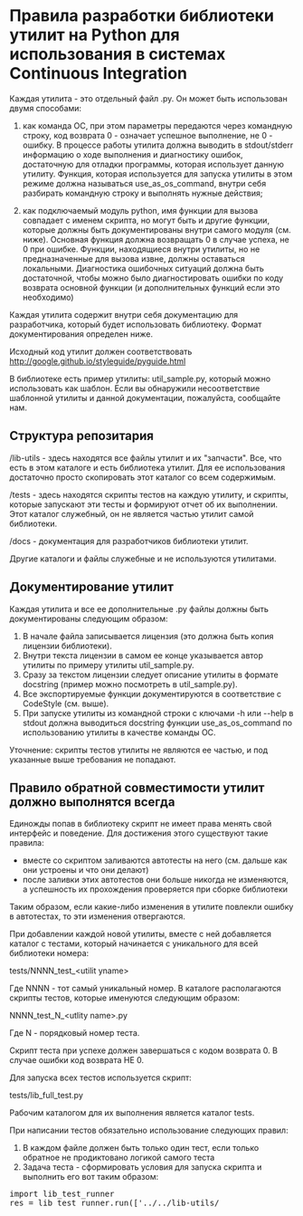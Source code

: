 # Правила разработки библиотеки утилит на Python для использования в системах Continuous Integration

Каждая утилита - это отдельный файл .py. Он может быть использован двумя способами:

1) как команда ОС, при этом параметры передаются через командную строку, код возврата 0 - означает успешное выполнение, не 0 - ошибку. В процессе работы утилита должна выводить в stdout/stderr информацию о ходе выполнения и диагностику ошибок, достаточную для отладки программы, которая использует данную утилиту. Функция, которая используется для запуска утилиты в этом режиме должна называться use_as_os_command, внутри себя разбирать командную строку и выполнять нужные действия;

2) как подключаемый модуль python, имя функции для вызова совпадает с именем скрипта, но могут быть и другие функции, которые должны быть документированы внутри самого модуля (см. ниже). Основная функция должна возвращать 0 в случае успеха, не 0 при ошибке. Функции, находящиеся внутри утилиты, но не предназначенные для вызова извне, должны оставаться локальными. Диагностика ошибочных ситуаций должна быть достаточной, чтобы можно было диагностировать ошибки по коду возврата основной функции (и дополнительных функций если это необходимо)

Каждая утилита содержит внутри себя документацию для разработчика, который будет использовать библиотеку. Формат документирования определен ниже.

Исходный код утилит должен соответствовать http://google.github.io/styleguide/pyguide.html

В библиотеке есть пример утилиты: util_sample.py, который можно использовать как шаблон. Если вы обнаружили несоответствие шаблонной утилиты и данной документации, пожалуйста, сообщайте нам.

## Структура репозитария

/lib-utils - здесь находятся все файлы утилит и их "запчасти". Все, что есть в этом каталоге и есть библиотека утилит. Для ее использования достаточно просто скопировать этот каталог со всем содержимым.

/tests - здесь находятся скрипты тестов на каждую утилиту, и скрипты, которые запускают эти тесты и формируют отчет об их выполнении. Этот каталог служебный, он не является частью утилит самой библиотеки.

/docs - документация для разработчиков библиотеки утилит.

Другие каталоги и файлы служебные и не используются утилитами.


## Документирование утилит

Каждая утилита и все ее дополнительные .py файлы должны быть документированы следующим образом:

1. В начале файла записывается лицензия (это должна быть копия лицензии библиотеки).
2. Внутри текста лицензии в самом ее конце указывается автор утилиты по примеру утилиты util_sample.py.
3. Сразу за текстом лицензии следует описание утилиты в формате docstring (пример можно посмотреть в util_sample.py).
4. Все экспортируемые функции документируются в соответствие с CodeStyle (см. выше).
5. При запуске утилиты из командной строки с ключами -h или --help в stdout должна выводиться docstring функции use_as_os_command по использованию утилиты в качестве команды ОС.

Уточнение: скрипты тестов утилиты не являются ее частью, и под указанные выше требования не попадают.

## Правило обратной совместимости утилит должно выполнятся всегда

Единожды попав в библиотеку скрипт не имеет права менять свой интерфейс и поведение. 
Для достижения этого существуют такие правила:

- вместе со скриптом заливаются автотесты на него (см. дальше как они устроены и что они делают)
- после заливки этих автотестов они больше никогда не изменяются, а успешность их прохождения проверяется при сборке библиотеки

Таким образом, если какие-либо изменения в утилите повлекли ошибку в автотестах, то эти изменения отвергаются.

При добавлении каждой новой утилиты, вместе с ней добавляется каталог с тестами, который начинается с уникального для всей библиотеки номера:

 tests/NNNN_test_\<utilit yname\>

Где NNNN - тот самый уникальный номер. В каталоге располагаются скрипты тестов, которые именуются следующим образом:

 NNNN_test_N_\<utlity name\>.py
 
Где N - порядковый номер теста.
 
Скрипт теста при успехе должен завершаться с кодом возврата 0. В случае ошибки код возврата НЕ 0.
 
Для запуска всех тестов используется скрипт:

 tests/lib_full_test.py

Рабочим каталогом для их выполнения является каталог tests.

При написании тестов обязательно использование следующих правил:
  
1. В каждом файле должен быть только один тест, если только обратное не продиктовано логикой самого теста
2. Задача теста - сформировать условия для запуска скрипта и выполнить его вот таким образом:
 
<pre>
import lib_test_runner
res = lib_test_runner.run(['../../lib-utils/<script name>', 'arg1',.. ], "Message for tests report")
</pre>
 
3. Завершение скрипта следует делать c помощью следующих вызовов:
  - в случае успешного заверения теста:
<pre> 
     lib_test_runner.test_ok()
</pre> 
- в случае ошибки:
<pre>
     lib_test_runner.test_fail()
</pre> 

## Локальная конфигурация

Для работы библиотеки в конкретной инсталляции могут потребоваться локальные настройки. Все эти настройки должны находится в файле 

 lib_config.py
 
который находится вне репозитария. В качестве шаблона для этого файла в репозитарии находится файл

 lib-utils/lib_config.py.sample

Для запуска тестов файл lib_config.py создается в каталоге tests.
 
## Правила работы с репозитарием библиотеки
 
Для разработки каждой новой утилиты заводится ветка с именем:
 
 NNNN_\<utility name\>,
 
 где NNNN уникальный номер внутри всей библиотеки.
  
Вместе с самой утилитой разрабатываются скрипты тестов для нее. Как формируется имя каталога скриптов и их имена описано выше.

Для приемки утилиты нужно влить в ее ветку самый последний мастер, проверить, что выполняются все тесты всей библиотеки включая и новую утилиту, привести исходный код, в соответствие с требованиями, указанными выше, после этого запросить мерж-реквест.

Утилита принимается в библиотеку если она удовлетворяет всем требованиям данного документа, работает так, как описано в ее документации, и нужна для самой библиотеки.
 
## Правила использования сторонних библиотек

Сторонние библиотеки можно использовать. Лицензия на сторонние библиотеки должна разрешать их бесплатное использование в любых вариантах, включая коммерческое. Все пункты лицензии сторонней библиотеки должны быть соблюдены. Все сторонние библиотеки должны быть перечислены в файле:

 lib-utils/requirements.txt
 
Формат файла должен удовлетворять этим требованиям:
 
 https://pip.pypa.io/en/stable/reference/pip_install/#requirements-file-format


